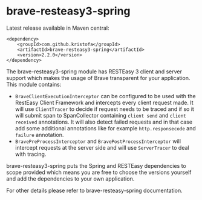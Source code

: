 # brave-resteasy3-spring #

Latest release available in Maven central:

    <dependency>
        <groupId>com.github.kristofa</groupId>
        <artifactId>brave-resteasy3-spring</artifactId>
        <version>2.2.0</version>
    </dependency>


The brave-resteasy3-spring module has RESTEasy 3 client and server support which makes the
usage of Brave transparent for your application. This module contains:

*   `BraveClientExecutionInterceptor` can be configured to be used with the RestEasy
Client Framework and intercepts every client request made.  It will use `ClientTracer` to
decide if request needs to be traced and if so it will submit span to SpanCollector containing
`client send` and `client received` annotations.  It will also detect failed requests and in that
case add some additional annotations like for example `http.responsecode` and `failure` annotation. 
*   `BravePreProcessInterceptor` and `BravePostProcessInterceptor` will intercept requests at the
server side and will use `ServerTracer` to deal with tracing.
  
brave-resteasy3-spring puts the Spring and RESTEasy dependencies to scope provided which means you are free to choose the
versions yourself and add the dependencies to your own application. 

For other details please refer to brave-resteasy-spring documentation.